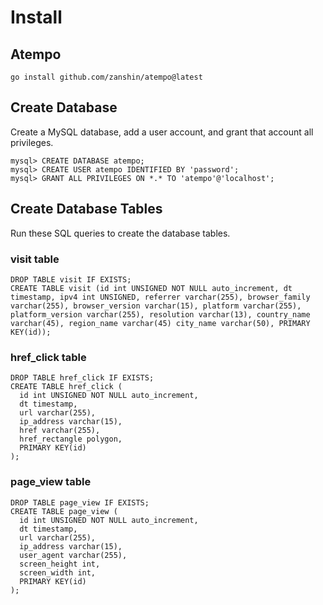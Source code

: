 # Install

## Atempo

    go install github.com/zanshin/atempo@latest

## Create Database
Create a MySQL database, add a user account, and grant that account all privileges.

    mysql> CREATE DATABASE atempo;
    mysql> CREATE USER atempo IDENTIFIED BY 'password';
    mysql> GRANT ALL PRIVILEGES ON *.* TO 'atempo'@'localhost';

## Create Database Tables
Run these SQL queries to create the database tables.

### visit table

    DROP TABLE visit IF EXISTS;
    CREATE TABLE visit (id int UNSIGNED NOT NULL auto_increment, dt timestamp, ipv4 int UNSIGNED, referrer varchar(255), browser_family varchar(255), browser_version varchar(15), platform varchar(255), platform_version varchar(255), resolution varchar(13), country_name varchar(45), region_name varchar(45) city_name varchar(50), PRIMARY KEY(id));

### href_click table

    DROP TABLE href_click IF EXISTS;
    CREATE TABLE href_click (
      id int UNSIGNED NOT NULL auto_increment,
      dt timestamp,
      url varchar(255),
      ip_address varchar(15),
      href varchar(255),
      href_rectangle polygon,
      PRIMARY KEY(id)
    );

### page_view table

    DROP TABLE page_view IF EXISTS;
    CREATE TABLE page_view (
      id int UNSIGNED NOT NULL auto_increment,
      dt timestamp,
      url varchar(255),
      ip_address varchar(15),
      user_agent varchar(255),
      screen_height int,
      screen_width int,
      PRIMARY KEY(id)
    );
